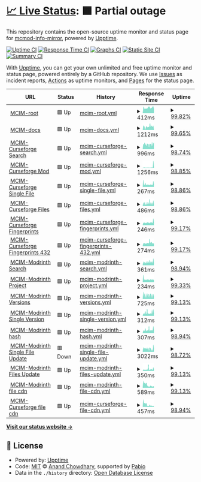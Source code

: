 # [📈 Live Status](https://mcmod-info-mirror.github.io/upptime): <!--live status--> **🟧 Partial outage**

This repository contains the open-source uptime monitor and status page for [mcmod-info-mirror](https://github.com/mcmod-info-mirror), powered by [Upptime](https://github.com/upptime/upptime).

[![Uptime CI](https://github.com/mcmod-info-mirror/upptime/workflows/Uptime%20CI/badge.svg)](https://github.com/mcmod-info-mirror/upptime/actions?query=workflow%3A%22Uptime+CI%22)
[![Response Time CI](https://github.com/mcmod-info-mirror/upptime/workflows/Response%20Time%20CI/badge.svg)](https://github.com/mcmod-info-mirror/upptime/actions?query=workflow%3A%22Response+Time+CI%22)
[![Graphs CI](https://github.com/mcmod-info-mirror/upptime/workflows/Graphs%20CI/badge.svg)](https://github.com/mcmod-info-mirror/upptime/actions?query=workflow%3A%22Graphs+CI%22)
[![Static Site CI](https://github.com/mcmod-info-mirror/upptime/workflows/Static%20Site%20CI/badge.svg)](https://github.com/mcmod-info-mirror/upptime/actions?query=workflow%3A%22Static+Site+CI%22)
[![Summary CI](https://github.com/mcmod-info-mirror/upptime/workflows/Summary%20CI/badge.svg)](https://github.com/mcmod-info-mirror/upptime/actions?query=workflow%3A%22Summary+CI%22)

With [Upptime](https://upptime.js.org), you can get your own unlimited and free uptime monitor and status page, powered entirely by a GitHub repository. We use [Issues](https://github.com/mcmod-info-mirror/upptime/issues) as incident reports, [Actions](https://github.com/mcmod-info-mirror/upptime/actions) as uptime monitors, and [Pages](https://mcmod-info-mirror.github.io/upptime) for the status page.

<!--start: status pages-->
<!-- This summary is generated by Upptime (https://github.com/upptime/upptime) -->
<!-- Do not edit this manually, your changes will be overwritten -->
<!-- prettier-ignore -->
| URL | Status | History | Response Time | Uptime |
| --- | ------ | ------- | ------------- | ------ |
| <img alt="" src="https://icons.duckduckgo.com/ip3/mod.mcimirror.top.ico" height="13"> [MCIM-root](https://mod.mcimirror.top) | 🟩 Up | [mcim-root.yml](https://github.com/mcmod-info-mirror/upptime/commits/HEAD/history/mcim-root.yml) | <details><summary><img alt="Response time graph" src="./graphs/mcim-root/response-time-week.png" height="20"> 412ms</summary><br><a href="https://mcmod-info-mirror.github.io/upptime/history/mcim-root"><img alt="Response time 374" src="https://img.shields.io/endpoint?url=https%3A%2F%2Fraw.githubusercontent.com%2Fmcmod-info-mirror%2Fupptime%2FHEAD%2Fapi%2Fmcim-root%2Fresponse-time.json"></a><br><a href="https://mcmod-info-mirror.github.io/upptime/history/mcim-root"><img alt="24-hour response time 334" src="https://img.shields.io/endpoint?url=https%3A%2F%2Fraw.githubusercontent.com%2Fmcmod-info-mirror%2Fupptime%2FHEAD%2Fapi%2Fmcim-root%2Fresponse-time-day.json"></a><br><a href="https://mcmod-info-mirror.github.io/upptime/history/mcim-root"><img alt="7-day response time 412" src="https://img.shields.io/endpoint?url=https%3A%2F%2Fraw.githubusercontent.com%2Fmcmod-info-mirror%2Fupptime%2FHEAD%2Fapi%2Fmcim-root%2Fresponse-time-week.json"></a><br><a href="https://mcmod-info-mirror.github.io/upptime/history/mcim-root"><img alt="30-day response time 369" src="https://img.shields.io/endpoint?url=https%3A%2F%2Fraw.githubusercontent.com%2Fmcmod-info-mirror%2Fupptime%2FHEAD%2Fapi%2Fmcim-root%2Fresponse-time-month.json"></a><br><a href="https://mcmod-info-mirror.github.io/upptime/history/mcim-root"><img alt="1-year response time 374" src="https://img.shields.io/endpoint?url=https%3A%2F%2Fraw.githubusercontent.com%2Fmcmod-info-mirror%2Fupptime%2FHEAD%2Fapi%2Fmcim-root%2Fresponse-time-year.json"></a></details> | <details><summary><a href="https://mcmod-info-mirror.github.io/upptime/history/mcim-root">99.82%</a></summary><a href="https://mcmod-info-mirror.github.io/upptime/history/mcim-root"><img alt="All-time uptime 99.68%" src="https://img.shields.io/endpoint?url=https%3A%2F%2Fraw.githubusercontent.com%2Fmcmod-info-mirror%2Fupptime%2FHEAD%2Fapi%2Fmcim-root%2Fuptime.json"></a><br><a href="https://mcmod-info-mirror.github.io/upptime/history/mcim-root"><img alt="24-hour uptime 100.00%" src="https://img.shields.io/endpoint?url=https%3A%2F%2Fraw.githubusercontent.com%2Fmcmod-info-mirror%2Fupptime%2FHEAD%2Fapi%2Fmcim-root%2Fuptime-day.json"></a><br><a href="https://mcmod-info-mirror.github.io/upptime/history/mcim-root"><img alt="7-day uptime 99.82%" src="https://img.shields.io/endpoint?url=https%3A%2F%2Fraw.githubusercontent.com%2Fmcmod-info-mirror%2Fupptime%2FHEAD%2Fapi%2Fmcim-root%2Fuptime-week.json"></a><br><a href="https://mcmod-info-mirror.github.io/upptime/history/mcim-root"><img alt="30-day uptime 99.63%" src="https://img.shields.io/endpoint?url=https%3A%2F%2Fraw.githubusercontent.com%2Fmcmod-info-mirror%2Fupptime%2FHEAD%2Fapi%2Fmcim-root%2Fuptime-month.json"></a><br><a href="https://mcmod-info-mirror.github.io/upptime/history/mcim-root"><img alt="1-year uptime 99.68%" src="https://img.shields.io/endpoint?url=https%3A%2F%2Fraw.githubusercontent.com%2Fmcmod-info-mirror%2Fupptime%2FHEAD%2Fapi%2Fmcim-root%2Fuptime-year.json"></a></details>
| <img alt="" src="https://icons.duckduckgo.com/ip3/mod.mcimirror.top.ico" height="13"> [MCIM-docs](https://mod.mcimirror.top/docs) | 🟩 Up | [mcim-docs.yml](https://github.com/mcmod-info-mirror/upptime/commits/HEAD/history/mcim-docs.yml) | <details><summary><img alt="Response time graph" src="./graphs/mcim-docs/response-time-week.png" height="20"> 1212ms</summary><br><a href="https://mcmod-info-mirror.github.io/upptime/history/mcim-docs"><img alt="Response time 1397" src="https://img.shields.io/endpoint?url=https%3A%2F%2Fraw.githubusercontent.com%2Fmcmod-info-mirror%2Fupptime%2FHEAD%2Fapi%2Fmcim-docs%2Fresponse-time.json"></a><br><a href="https://mcmod-info-mirror.github.io/upptime/history/mcim-docs"><img alt="24-hour response time 4" src="https://img.shields.io/endpoint?url=https%3A%2F%2Fraw.githubusercontent.com%2Fmcmod-info-mirror%2Fupptime%2FHEAD%2Fapi%2Fmcim-docs%2Fresponse-time-day.json"></a><br><a href="https://mcmod-info-mirror.github.io/upptime/history/mcim-docs"><img alt="7-day response time 1212" src="https://img.shields.io/endpoint?url=https%3A%2F%2Fraw.githubusercontent.com%2Fmcmod-info-mirror%2Fupptime%2FHEAD%2Fapi%2Fmcim-docs%2Fresponse-time-week.json"></a><br><a href="https://mcmod-info-mirror.github.io/upptime/history/mcim-docs"><img alt="30-day response time 1391" src="https://img.shields.io/endpoint?url=https%3A%2F%2Fraw.githubusercontent.com%2Fmcmod-info-mirror%2Fupptime%2FHEAD%2Fapi%2Fmcim-docs%2Fresponse-time-month.json"></a><br><a href="https://mcmod-info-mirror.github.io/upptime/history/mcim-docs"><img alt="1-year response time 1397" src="https://img.shields.io/endpoint?url=https%3A%2F%2Fraw.githubusercontent.com%2Fmcmod-info-mirror%2Fupptime%2FHEAD%2Fapi%2Fmcim-docs%2Fresponse-time-year.json"></a></details> | <details><summary><a href="https://mcmod-info-mirror.github.io/upptime/history/mcim-docs">99.65%</a></summary><a href="https://mcmod-info-mirror.github.io/upptime/history/mcim-docs"><img alt="All-time uptime 99.66%" src="https://img.shields.io/endpoint?url=https%3A%2F%2Fraw.githubusercontent.com%2Fmcmod-info-mirror%2Fupptime%2FHEAD%2Fapi%2Fmcim-docs%2Fuptime.json"></a><br><a href="https://mcmod-info-mirror.github.io/upptime/history/mcim-docs"><img alt="24-hour uptime 100.00%" src="https://img.shields.io/endpoint?url=https%3A%2F%2Fraw.githubusercontent.com%2Fmcmod-info-mirror%2Fupptime%2FHEAD%2Fapi%2Fmcim-docs%2Fuptime-day.json"></a><br><a href="https://mcmod-info-mirror.github.io/upptime/history/mcim-docs"><img alt="7-day uptime 99.65%" src="https://img.shields.io/endpoint?url=https%3A%2F%2Fraw.githubusercontent.com%2Fmcmod-info-mirror%2Fupptime%2FHEAD%2Fapi%2Fmcim-docs%2Fuptime-week.json"></a><br><a href="https://mcmod-info-mirror.github.io/upptime/history/mcim-docs"><img alt="30-day uptime 99.59%" src="https://img.shields.io/endpoint?url=https%3A%2F%2Fraw.githubusercontent.com%2Fmcmod-info-mirror%2Fupptime%2FHEAD%2Fapi%2Fmcim-docs%2Fuptime-month.json"></a><br><a href="https://mcmod-info-mirror.github.io/upptime/history/mcim-docs"><img alt="1-year uptime 99.66%" src="https://img.shields.io/endpoint?url=https%3A%2F%2Fraw.githubusercontent.com%2Fmcmod-info-mirror%2Fupptime%2FHEAD%2Fapi%2Fmcim-docs%2Fuptime-year.json"></a></details>
| <img alt="" src="https://icons.duckduckgo.com/ip3/mod.mcimirror.top.ico" height="13"> [MCIM-Curseforge Search](https://mod.mcimirror.top/curseforge/v1/mods/search?gameId=432&pageSize=50) | 🟩 Up | [mcim-curseforge-search.yml](https://github.com/mcmod-info-mirror/upptime/commits/HEAD/history/mcim-curseforge-search.yml) | <details><summary><img alt="Response time graph" src="./graphs/mcim-curseforge-search/response-time-week.png" height="20"> 996ms</summary><br><a href="https://mcmod-info-mirror.github.io/upptime/history/mcim-curseforge-search"><img alt="Response time 1277" src="https://img.shields.io/endpoint?url=https%3A%2F%2Fraw.githubusercontent.com%2Fmcmod-info-mirror%2Fupptime%2FHEAD%2Fapi%2Fmcim-curseforge-search%2Fresponse-time.json"></a><br><a href="https://mcmod-info-mirror.github.io/upptime/history/mcim-curseforge-search"><img alt="24-hour response time 1099" src="https://img.shields.io/endpoint?url=https%3A%2F%2Fraw.githubusercontent.com%2Fmcmod-info-mirror%2Fupptime%2FHEAD%2Fapi%2Fmcim-curseforge-search%2Fresponse-time-day.json"></a><br><a href="https://mcmod-info-mirror.github.io/upptime/history/mcim-curseforge-search"><img alt="7-day response time 996" src="https://img.shields.io/endpoint?url=https%3A%2F%2Fraw.githubusercontent.com%2Fmcmod-info-mirror%2Fupptime%2FHEAD%2Fapi%2Fmcim-curseforge-search%2Fresponse-time-week.json"></a><br><a href="https://mcmod-info-mirror.github.io/upptime/history/mcim-curseforge-search"><img alt="30-day response time 1271" src="https://img.shields.io/endpoint?url=https%3A%2F%2Fraw.githubusercontent.com%2Fmcmod-info-mirror%2Fupptime%2FHEAD%2Fapi%2Fmcim-curseforge-search%2Fresponse-time-month.json"></a><br><a href="https://mcmod-info-mirror.github.io/upptime/history/mcim-curseforge-search"><img alt="1-year response time 1277" src="https://img.shields.io/endpoint?url=https%3A%2F%2Fraw.githubusercontent.com%2Fmcmod-info-mirror%2Fupptime%2FHEAD%2Fapi%2Fmcim-curseforge-search%2Fresponse-time-year.json"></a></details> | <details><summary><a href="https://mcmod-info-mirror.github.io/upptime/history/mcim-curseforge-search">98.74%</a></summary><a href="https://mcmod-info-mirror.github.io/upptime/history/mcim-curseforge-search"><img alt="All-time uptime 99.43%" src="https://img.shields.io/endpoint?url=https%3A%2F%2Fraw.githubusercontent.com%2Fmcmod-info-mirror%2Fupptime%2FHEAD%2Fapi%2Fmcim-curseforge-search%2Fuptime.json"></a><br><a href="https://mcmod-info-mirror.github.io/upptime/history/mcim-curseforge-search"><img alt="24-hour uptime 97.84%" src="https://img.shields.io/endpoint?url=https%3A%2F%2Fraw.githubusercontent.com%2Fmcmod-info-mirror%2Fupptime%2FHEAD%2Fapi%2Fmcim-curseforge-search%2Fuptime-day.json"></a><br><a href="https://mcmod-info-mirror.github.io/upptime/history/mcim-curseforge-search"><img alt="7-day uptime 98.74%" src="https://img.shields.io/endpoint?url=https%3A%2F%2Fraw.githubusercontent.com%2Fmcmod-info-mirror%2Fupptime%2FHEAD%2Fapi%2Fmcim-curseforge-search%2Fuptime-week.json"></a><br><a href="https://mcmod-info-mirror.github.io/upptime/history/mcim-curseforge-search"><img alt="30-day uptime 99.35%" src="https://img.shields.io/endpoint?url=https%3A%2F%2Fraw.githubusercontent.com%2Fmcmod-info-mirror%2Fupptime%2FHEAD%2Fapi%2Fmcim-curseforge-search%2Fuptime-month.json"></a><br><a href="https://mcmod-info-mirror.github.io/upptime/history/mcim-curseforge-search"><img alt="1-year uptime 99.43%" src="https://img.shields.io/endpoint?url=https%3A%2F%2Fraw.githubusercontent.com%2Fmcmod-info-mirror%2Fupptime%2FHEAD%2Fapi%2Fmcim-curseforge-search%2Fuptime-year.json"></a></details>
| <img alt="" src="https://icons.duckduckgo.com/ip3/mod.mcimirror.top.ico" height="13"> [MCIM-Curseforge Mod](https://mod.mcimirror.top/curseforge/v1/mods/238222) | 🟩 Up | [mcim-curseforge-mod.yml](https://github.com/mcmod-info-mirror/upptime/commits/HEAD/history/mcim-curseforge-mod.yml) | <details><summary><img alt="Response time graph" src="./graphs/mcim-curseforge-mod/response-time-week.png" height="20"> 1256ms</summary><br><a href="https://mcmod-info-mirror.github.io/upptime/history/mcim-curseforge-mod"><img alt="Response time 578" src="https://img.shields.io/endpoint?url=https%3A%2F%2Fraw.githubusercontent.com%2Fmcmod-info-mirror%2Fupptime%2FHEAD%2Fapi%2Fmcim-curseforge-mod%2Fresponse-time.json"></a><br><a href="https://mcmod-info-mirror.github.io/upptime/history/mcim-curseforge-mod"><img alt="24-hour response time 429" src="https://img.shields.io/endpoint?url=https%3A%2F%2Fraw.githubusercontent.com%2Fmcmod-info-mirror%2Fupptime%2FHEAD%2Fapi%2Fmcim-curseforge-mod%2Fresponse-time-day.json"></a><br><a href="https://mcmod-info-mirror.github.io/upptime/history/mcim-curseforge-mod"><img alt="7-day response time 1256" src="https://img.shields.io/endpoint?url=https%3A%2F%2Fraw.githubusercontent.com%2Fmcmod-info-mirror%2Fupptime%2FHEAD%2Fapi%2Fmcim-curseforge-mod%2Fresponse-time-week.json"></a><br><a href="https://mcmod-info-mirror.github.io/upptime/history/mcim-curseforge-mod"><img alt="30-day response time 675" src="https://img.shields.io/endpoint?url=https%3A%2F%2Fraw.githubusercontent.com%2Fmcmod-info-mirror%2Fupptime%2FHEAD%2Fapi%2Fmcim-curseforge-mod%2Fresponse-time-month.json"></a><br><a href="https://mcmod-info-mirror.github.io/upptime/history/mcim-curseforge-mod"><img alt="1-year response time 578" src="https://img.shields.io/endpoint?url=https%3A%2F%2Fraw.githubusercontent.com%2Fmcmod-info-mirror%2Fupptime%2FHEAD%2Fapi%2Fmcim-curseforge-mod%2Fresponse-time-year.json"></a></details> | <details><summary><a href="https://mcmod-info-mirror.github.io/upptime/history/mcim-curseforge-mod">98.85%</a></summary><a href="https://mcmod-info-mirror.github.io/upptime/history/mcim-curseforge-mod"><img alt="All-time uptime 99.50%" src="https://img.shields.io/endpoint?url=https%3A%2F%2Fraw.githubusercontent.com%2Fmcmod-info-mirror%2Fupptime%2FHEAD%2Fapi%2Fmcim-curseforge-mod%2Fuptime.json"></a><br><a href="https://mcmod-info-mirror.github.io/upptime/history/mcim-curseforge-mod"><img alt="24-hour uptime 97.84%" src="https://img.shields.io/endpoint?url=https%3A%2F%2Fraw.githubusercontent.com%2Fmcmod-info-mirror%2Fupptime%2FHEAD%2Fapi%2Fmcim-curseforge-mod%2Fuptime-day.json"></a><br><a href="https://mcmod-info-mirror.github.io/upptime/history/mcim-curseforge-mod"><img alt="7-day uptime 98.85%" src="https://img.shields.io/endpoint?url=https%3A%2F%2Fraw.githubusercontent.com%2Fmcmod-info-mirror%2Fupptime%2FHEAD%2Fapi%2Fmcim-curseforge-mod%2Fuptime-week.json"></a><br><a href="https://mcmod-info-mirror.github.io/upptime/history/mcim-curseforge-mod"><img alt="30-day uptime 99.42%" src="https://img.shields.io/endpoint?url=https%3A%2F%2Fraw.githubusercontent.com%2Fmcmod-info-mirror%2Fupptime%2FHEAD%2Fapi%2Fmcim-curseforge-mod%2Fuptime-month.json"></a><br><a href="https://mcmod-info-mirror.github.io/upptime/history/mcim-curseforge-mod"><img alt="1-year uptime 99.50%" src="https://img.shields.io/endpoint?url=https%3A%2F%2Fraw.githubusercontent.com%2Fmcmod-info-mirror%2Fupptime%2FHEAD%2Fapi%2Fmcim-curseforge-mod%2Fuptime-year.json"></a></details>
| <img alt="" src="https://icons.duckduckgo.com/ip3/mod.mcimirror.top.ico" height="13"> [MCIM-Curseforge Single File](https://mod.mcimirror.top/curseforge/v1/mods/256717/files/2666198) | 🟩 Up | [mcim-curseforge-single-file.yml](https://github.com/mcmod-info-mirror/upptime/commits/HEAD/history/mcim-curseforge-single-file.yml) | <details><summary><img alt="Response time graph" src="./graphs/mcim-curseforge-single-file/response-time-week.png" height="20"> 267ms</summary><br><a href="https://mcmod-info-mirror.github.io/upptime/history/mcim-curseforge-single-file"><img alt="Response time 266" src="https://img.shields.io/endpoint?url=https%3A%2F%2Fraw.githubusercontent.com%2Fmcmod-info-mirror%2Fupptime%2FHEAD%2Fapi%2Fmcim-curseforge-single-file%2Fresponse-time.json"></a><br><a href="https://mcmod-info-mirror.github.io/upptime/history/mcim-curseforge-single-file"><img alt="24-hour response time 297" src="https://img.shields.io/endpoint?url=https%3A%2F%2Fraw.githubusercontent.com%2Fmcmod-info-mirror%2Fupptime%2FHEAD%2Fapi%2Fmcim-curseforge-single-file%2Fresponse-time-day.json"></a><br><a href="https://mcmod-info-mirror.github.io/upptime/history/mcim-curseforge-single-file"><img alt="7-day response time 267" src="https://img.shields.io/endpoint?url=https%3A%2F%2Fraw.githubusercontent.com%2Fmcmod-info-mirror%2Fupptime%2FHEAD%2Fapi%2Fmcim-curseforge-single-file%2Fresponse-time-week.json"></a><br><a href="https://mcmod-info-mirror.github.io/upptime/history/mcim-curseforge-single-file"><img alt="30-day response time 258" src="https://img.shields.io/endpoint?url=https%3A%2F%2Fraw.githubusercontent.com%2Fmcmod-info-mirror%2Fupptime%2FHEAD%2Fapi%2Fmcim-curseforge-single-file%2Fresponse-time-month.json"></a><br><a href="https://mcmod-info-mirror.github.io/upptime/history/mcim-curseforge-single-file"><img alt="1-year response time 266" src="https://img.shields.io/endpoint?url=https%3A%2F%2Fraw.githubusercontent.com%2Fmcmod-info-mirror%2Fupptime%2FHEAD%2Fapi%2Fmcim-curseforge-single-file%2Fresponse-time-year.json"></a></details> | <details><summary><a href="https://mcmod-info-mirror.github.io/upptime/history/mcim-curseforge-single-file">98.86%</a></summary><a href="https://mcmod-info-mirror.github.io/upptime/history/mcim-curseforge-single-file"><img alt="All-time uptime 99.51%" src="https://img.shields.io/endpoint?url=https%3A%2F%2Fraw.githubusercontent.com%2Fmcmod-info-mirror%2Fupptime%2FHEAD%2Fapi%2Fmcim-curseforge-single-file%2Fuptime.json"></a><br><a href="https://mcmod-info-mirror.github.io/upptime/history/mcim-curseforge-single-file"><img alt="24-hour uptime 97.84%" src="https://img.shields.io/endpoint?url=https%3A%2F%2Fraw.githubusercontent.com%2Fmcmod-info-mirror%2Fupptime%2FHEAD%2Fapi%2Fmcim-curseforge-single-file%2Fuptime-day.json"></a><br><a href="https://mcmod-info-mirror.github.io/upptime/history/mcim-curseforge-single-file"><img alt="7-day uptime 98.86%" src="https://img.shields.io/endpoint?url=https%3A%2F%2Fraw.githubusercontent.com%2Fmcmod-info-mirror%2Fupptime%2FHEAD%2Fapi%2Fmcim-curseforge-single-file%2Fuptime-week.json"></a><br><a href="https://mcmod-info-mirror.github.io/upptime/history/mcim-curseforge-single-file"><img alt="30-day uptime 99.42%" src="https://img.shields.io/endpoint?url=https%3A%2F%2Fraw.githubusercontent.com%2Fmcmod-info-mirror%2Fupptime%2FHEAD%2Fapi%2Fmcim-curseforge-single-file%2Fuptime-month.json"></a><br><a href="https://mcmod-info-mirror.github.io/upptime/history/mcim-curseforge-single-file"><img alt="1-year uptime 99.51%" src="https://img.shields.io/endpoint?url=https%3A%2F%2Fraw.githubusercontent.com%2Fmcmod-info-mirror%2Fupptime%2FHEAD%2Fapi%2Fmcim-curseforge-single-file%2Fuptime-year.json"></a></details>
| <img alt="" src="https://icons.duckduckgo.com/ip3/mod.mcimirror.top.ico" height="13"> [MCIM-Curseforge Files](https://mod.mcimirror.top/curseforge/v1/mods/238222/files) | 🟩 Up | [mcim-curseforge-files.yml](https://github.com/mcmod-info-mirror/upptime/commits/HEAD/history/mcim-curseforge-files.yml) | <details><summary><img alt="Response time graph" src="./graphs/mcim-curseforge-files/response-time-week.png" height="20"> 486ms</summary><br><a href="https://mcmod-info-mirror.github.io/upptime/history/mcim-curseforge-files"><img alt="Response time 460" src="https://img.shields.io/endpoint?url=https%3A%2F%2Fraw.githubusercontent.com%2Fmcmod-info-mirror%2Fupptime%2FHEAD%2Fapi%2Fmcim-curseforge-files%2Fresponse-time.json"></a><br><a href="https://mcmod-info-mirror.github.io/upptime/history/mcim-curseforge-files"><img alt="24-hour response time 338" src="https://img.shields.io/endpoint?url=https%3A%2F%2Fraw.githubusercontent.com%2Fmcmod-info-mirror%2Fupptime%2FHEAD%2Fapi%2Fmcim-curseforge-files%2Fresponse-time-day.json"></a><br><a href="https://mcmod-info-mirror.github.io/upptime/history/mcim-curseforge-files"><img alt="7-day response time 486" src="https://img.shields.io/endpoint?url=https%3A%2F%2Fraw.githubusercontent.com%2Fmcmod-info-mirror%2Fupptime%2FHEAD%2Fapi%2Fmcim-curseforge-files%2Fresponse-time-week.json"></a><br><a href="https://mcmod-info-mirror.github.io/upptime/history/mcim-curseforge-files"><img alt="30-day response time 468" src="https://img.shields.io/endpoint?url=https%3A%2F%2Fraw.githubusercontent.com%2Fmcmod-info-mirror%2Fupptime%2FHEAD%2Fapi%2Fmcim-curseforge-files%2Fresponse-time-month.json"></a><br><a href="https://mcmod-info-mirror.github.io/upptime/history/mcim-curseforge-files"><img alt="1-year response time 460" src="https://img.shields.io/endpoint?url=https%3A%2F%2Fraw.githubusercontent.com%2Fmcmod-info-mirror%2Fupptime%2FHEAD%2Fapi%2Fmcim-curseforge-files%2Fresponse-time-year.json"></a></details> | <details><summary><a href="https://mcmod-info-mirror.github.io/upptime/history/mcim-curseforge-files">98.86%</a></summary><a href="https://mcmod-info-mirror.github.io/upptime/history/mcim-curseforge-files"><img alt="All-time uptime 99.51%" src="https://img.shields.io/endpoint?url=https%3A%2F%2Fraw.githubusercontent.com%2Fmcmod-info-mirror%2Fupptime%2FHEAD%2Fapi%2Fmcim-curseforge-files%2Fuptime.json"></a><br><a href="https://mcmod-info-mirror.github.io/upptime/history/mcim-curseforge-files"><img alt="24-hour uptime 97.84%" src="https://img.shields.io/endpoint?url=https%3A%2F%2Fraw.githubusercontent.com%2Fmcmod-info-mirror%2Fupptime%2FHEAD%2Fapi%2Fmcim-curseforge-files%2Fuptime-day.json"></a><br><a href="https://mcmod-info-mirror.github.io/upptime/history/mcim-curseforge-files"><img alt="7-day uptime 98.86%" src="https://img.shields.io/endpoint?url=https%3A%2F%2Fraw.githubusercontent.com%2Fmcmod-info-mirror%2Fupptime%2FHEAD%2Fapi%2Fmcim-curseforge-files%2Fuptime-week.json"></a><br><a href="https://mcmod-info-mirror.github.io/upptime/history/mcim-curseforge-files"><img alt="30-day uptime 99.42%" src="https://img.shields.io/endpoint?url=https%3A%2F%2Fraw.githubusercontent.com%2Fmcmod-info-mirror%2Fupptime%2FHEAD%2Fapi%2Fmcim-curseforge-files%2Fuptime-month.json"></a><br><a href="https://mcmod-info-mirror.github.io/upptime/history/mcim-curseforge-files"><img alt="1-year uptime 99.51%" src="https://img.shields.io/endpoint?url=https%3A%2F%2Fraw.githubusercontent.com%2Fmcmod-info-mirror%2Fupptime%2FHEAD%2Fapi%2Fmcim-curseforge-files%2Fuptime-year.json"></a></details>
| <img alt="" src="https://icons.duckduckgo.com/ip3/mod.mcimirror.top.ico" height="13"> [MCIM-Curseforge Fingerprints](https://mod.mcimirror.top/curseforge/v1/fingerprints) | 🟩 Up | [mcim-curseforge-fingerprints.yml](https://github.com/mcmod-info-mirror/upptime/commits/HEAD/history/mcim-curseforge-fingerprints.yml) | <details><summary><img alt="Response time graph" src="./graphs/mcim-curseforge-fingerprints/response-time-week.png" height="20"> 246ms</summary><br><a href="https://mcmod-info-mirror.github.io/upptime/history/mcim-curseforge-fingerprints"><img alt="Response time 265" src="https://img.shields.io/endpoint?url=https%3A%2F%2Fraw.githubusercontent.com%2Fmcmod-info-mirror%2Fupptime%2FHEAD%2Fapi%2Fmcim-curseforge-fingerprints%2Fresponse-time.json"></a><br><a href="https://mcmod-info-mirror.github.io/upptime/history/mcim-curseforge-fingerprints"><img alt="24-hour response time 238" src="https://img.shields.io/endpoint?url=https%3A%2F%2Fraw.githubusercontent.com%2Fmcmod-info-mirror%2Fupptime%2FHEAD%2Fapi%2Fmcim-curseforge-fingerprints%2Fresponse-time-day.json"></a><br><a href="https://mcmod-info-mirror.github.io/upptime/history/mcim-curseforge-fingerprints"><img alt="7-day response time 246" src="https://img.shields.io/endpoint?url=https%3A%2F%2Fraw.githubusercontent.com%2Fmcmod-info-mirror%2Fupptime%2FHEAD%2Fapi%2Fmcim-curseforge-fingerprints%2Fresponse-time-week.json"></a><br><a href="https://mcmod-info-mirror.github.io/upptime/history/mcim-curseforge-fingerprints"><img alt="30-day response time 234" src="https://img.shields.io/endpoint?url=https%3A%2F%2Fraw.githubusercontent.com%2Fmcmod-info-mirror%2Fupptime%2FHEAD%2Fapi%2Fmcim-curseforge-fingerprints%2Fresponse-time-month.json"></a><br><a href="https://mcmod-info-mirror.github.io/upptime/history/mcim-curseforge-fingerprints"><img alt="1-year response time 265" src="https://img.shields.io/endpoint?url=https%3A%2F%2Fraw.githubusercontent.com%2Fmcmod-info-mirror%2Fupptime%2FHEAD%2Fapi%2Fmcim-curseforge-fingerprints%2Fresponse-time-year.json"></a></details> | <details><summary><a href="https://mcmod-info-mirror.github.io/upptime/history/mcim-curseforge-fingerprints">99.17%</a></summary><a href="https://mcmod-info-mirror.github.io/upptime/history/mcim-curseforge-fingerprints"><img alt="All-time uptime 99.57%" src="https://img.shields.io/endpoint?url=https%3A%2F%2Fraw.githubusercontent.com%2Fmcmod-info-mirror%2Fupptime%2FHEAD%2Fapi%2Fmcim-curseforge-fingerprints%2Fuptime.json"></a><br><a href="https://mcmod-info-mirror.github.io/upptime/history/mcim-curseforge-fingerprints"><img alt="24-hour uptime 100.00%" src="https://img.shields.io/endpoint?url=https%3A%2F%2Fraw.githubusercontent.com%2Fmcmod-info-mirror%2Fupptime%2FHEAD%2Fapi%2Fmcim-curseforge-fingerprints%2Fuptime-day.json"></a><br><a href="https://mcmod-info-mirror.github.io/upptime/history/mcim-curseforge-fingerprints"><img alt="7-day uptime 99.17%" src="https://img.shields.io/endpoint?url=https%3A%2F%2Fraw.githubusercontent.com%2Fmcmod-info-mirror%2Fupptime%2FHEAD%2Fapi%2Fmcim-curseforge-fingerprints%2Fuptime-week.json"></a><br><a href="https://mcmod-info-mirror.github.io/upptime/history/mcim-curseforge-fingerprints"><img alt="30-day uptime 99.50%" src="https://img.shields.io/endpoint?url=https%3A%2F%2Fraw.githubusercontent.com%2Fmcmod-info-mirror%2Fupptime%2FHEAD%2Fapi%2Fmcim-curseforge-fingerprints%2Fuptime-month.json"></a><br><a href="https://mcmod-info-mirror.github.io/upptime/history/mcim-curseforge-fingerprints"><img alt="1-year uptime 99.57%" src="https://img.shields.io/endpoint?url=https%3A%2F%2Fraw.githubusercontent.com%2Fmcmod-info-mirror%2Fupptime%2FHEAD%2Fapi%2Fmcim-curseforge-fingerprints%2Fuptime-year.json"></a></details>
| <img alt="" src="https://icons.duckduckgo.com/ip3/mod.mcimirror.top.ico" height="13"> [MCIM-Curseforge Fingerprints 432](https://mod.mcimirror.top/curseforge/v1/fingerprints/432) | 🟩 Up | [mcim-curseforge-fingerprints-432.yml](https://github.com/mcmod-info-mirror/upptime/commits/HEAD/history/mcim-curseforge-fingerprints-432.yml) | <details><summary><img alt="Response time graph" src="./graphs/mcim-curseforge-fingerprints-432/response-time-week.png" height="20"> 274ms</summary><br><a href="https://mcmod-info-mirror.github.io/upptime/history/mcim-curseforge-fingerprints-432"><img alt="Response time 264" src="https://img.shields.io/endpoint?url=https%3A%2F%2Fraw.githubusercontent.com%2Fmcmod-info-mirror%2Fupptime%2FHEAD%2Fapi%2Fmcim-curseforge-fingerprints-432%2Fresponse-time.json"></a><br><a href="https://mcmod-info-mirror.github.io/upptime/history/mcim-curseforge-fingerprints-432"><img alt="24-hour response time 380" src="https://img.shields.io/endpoint?url=https%3A%2F%2Fraw.githubusercontent.com%2Fmcmod-info-mirror%2Fupptime%2FHEAD%2Fapi%2Fmcim-curseforge-fingerprints-432%2Fresponse-time-day.json"></a><br><a href="https://mcmod-info-mirror.github.io/upptime/history/mcim-curseforge-fingerprints-432"><img alt="7-day response time 274" src="https://img.shields.io/endpoint?url=https%3A%2F%2Fraw.githubusercontent.com%2Fmcmod-info-mirror%2Fupptime%2FHEAD%2Fapi%2Fmcim-curseforge-fingerprints-432%2Fresponse-time-week.json"></a><br><a href="https://mcmod-info-mirror.github.io/upptime/history/mcim-curseforge-fingerprints-432"><img alt="30-day response time 244" src="https://img.shields.io/endpoint?url=https%3A%2F%2Fraw.githubusercontent.com%2Fmcmod-info-mirror%2Fupptime%2FHEAD%2Fapi%2Fmcim-curseforge-fingerprints-432%2Fresponse-time-month.json"></a><br><a href="https://mcmod-info-mirror.github.io/upptime/history/mcim-curseforge-fingerprints-432"><img alt="1-year response time 264" src="https://img.shields.io/endpoint?url=https%3A%2F%2Fraw.githubusercontent.com%2Fmcmod-info-mirror%2Fupptime%2FHEAD%2Fapi%2Fmcim-curseforge-fingerprints-432%2Fresponse-time-year.json"></a></details> | <details><summary><a href="https://mcmod-info-mirror.github.io/upptime/history/mcim-curseforge-fingerprints-432">99.17%</a></summary><a href="https://mcmod-info-mirror.github.io/upptime/history/mcim-curseforge-fingerprints-432"><img alt="All-time uptime 99.57%" src="https://img.shields.io/endpoint?url=https%3A%2F%2Fraw.githubusercontent.com%2Fmcmod-info-mirror%2Fupptime%2FHEAD%2Fapi%2Fmcim-curseforge-fingerprints-432%2Fuptime.json"></a><br><a href="https://mcmod-info-mirror.github.io/upptime/history/mcim-curseforge-fingerprints-432"><img alt="24-hour uptime 100.00%" src="https://img.shields.io/endpoint?url=https%3A%2F%2Fraw.githubusercontent.com%2Fmcmod-info-mirror%2Fupptime%2FHEAD%2Fapi%2Fmcim-curseforge-fingerprints-432%2Fuptime-day.json"></a><br><a href="https://mcmod-info-mirror.github.io/upptime/history/mcim-curseforge-fingerprints-432"><img alt="7-day uptime 99.17%" src="https://img.shields.io/endpoint?url=https%3A%2F%2Fraw.githubusercontent.com%2Fmcmod-info-mirror%2Fupptime%2FHEAD%2Fapi%2Fmcim-curseforge-fingerprints-432%2Fuptime-week.json"></a><br><a href="https://mcmod-info-mirror.github.io/upptime/history/mcim-curseforge-fingerprints-432"><img alt="30-day uptime 99.51%" src="https://img.shields.io/endpoint?url=https%3A%2F%2Fraw.githubusercontent.com%2Fmcmod-info-mirror%2Fupptime%2FHEAD%2Fapi%2Fmcim-curseforge-fingerprints-432%2Fuptime-month.json"></a><br><a href="https://mcmod-info-mirror.github.io/upptime/history/mcim-curseforge-fingerprints-432"><img alt="1-year uptime 99.57%" src="https://img.shields.io/endpoint?url=https%3A%2F%2Fraw.githubusercontent.com%2Fmcmod-info-mirror%2Fupptime%2FHEAD%2Fapi%2Fmcim-curseforge-fingerprints-432%2Fuptime-year.json"></a></details>
| <img alt="" src="https://icons.duckduckgo.com/ip3/mod.mcimirror.top.ico" height="13"> [MCIM-Modrinth Search](https://mod.mcimirror.top/modrinth/v2/search?offset=0&limit=10&index=relevance) | 🟩 Up | [mcim-modrinth-search.yml](https://github.com/mcmod-info-mirror/upptime/commits/HEAD/history/mcim-modrinth-search.yml) | <details><summary><img alt="Response time graph" src="./graphs/mcim-modrinth-search/response-time-week.png" height="20"> 361ms</summary><br><a href="https://mcmod-info-mirror.github.io/upptime/history/mcim-modrinth-search"><img alt="Response time 481" src="https://img.shields.io/endpoint?url=https%3A%2F%2Fraw.githubusercontent.com%2Fmcmod-info-mirror%2Fupptime%2FHEAD%2Fapi%2Fmcim-modrinth-search%2Fresponse-time.json"></a><br><a href="https://mcmod-info-mirror.github.io/upptime/history/mcim-modrinth-search"><img alt="24-hour response time 300" src="https://img.shields.io/endpoint?url=https%3A%2F%2Fraw.githubusercontent.com%2Fmcmod-info-mirror%2Fupptime%2FHEAD%2Fapi%2Fmcim-modrinth-search%2Fresponse-time-day.json"></a><br><a href="https://mcmod-info-mirror.github.io/upptime/history/mcim-modrinth-search"><img alt="7-day response time 361" src="https://img.shields.io/endpoint?url=https%3A%2F%2Fraw.githubusercontent.com%2Fmcmod-info-mirror%2Fupptime%2FHEAD%2Fapi%2Fmcim-modrinth-search%2Fresponse-time-week.json"></a><br><a href="https://mcmod-info-mirror.github.io/upptime/history/mcim-modrinth-search"><img alt="30-day response time 390" src="https://img.shields.io/endpoint?url=https%3A%2F%2Fraw.githubusercontent.com%2Fmcmod-info-mirror%2Fupptime%2FHEAD%2Fapi%2Fmcim-modrinth-search%2Fresponse-time-month.json"></a><br><a href="https://mcmod-info-mirror.github.io/upptime/history/mcim-modrinth-search"><img alt="1-year response time 481" src="https://img.shields.io/endpoint?url=https%3A%2F%2Fraw.githubusercontent.com%2Fmcmod-info-mirror%2Fupptime%2FHEAD%2Fapi%2Fmcim-modrinth-search%2Fresponse-time-year.json"></a></details> | <details><summary><a href="https://mcmod-info-mirror.github.io/upptime/history/mcim-modrinth-search">98.94%</a></summary><a href="https://mcmod-info-mirror.github.io/upptime/history/mcim-modrinth-search"><img alt="All-time uptime 99.53%" src="https://img.shields.io/endpoint?url=https%3A%2F%2Fraw.githubusercontent.com%2Fmcmod-info-mirror%2Fupptime%2FHEAD%2Fapi%2Fmcim-modrinth-search%2Fuptime.json"></a><br><a href="https://mcmod-info-mirror.github.io/upptime/history/mcim-modrinth-search"><img alt="24-hour uptime 97.29%" src="https://img.shields.io/endpoint?url=https%3A%2F%2Fraw.githubusercontent.com%2Fmcmod-info-mirror%2Fupptime%2FHEAD%2Fapi%2Fmcim-modrinth-search%2Fuptime-day.json"></a><br><a href="https://mcmod-info-mirror.github.io/upptime/history/mcim-modrinth-search"><img alt="7-day uptime 98.94%" src="https://img.shields.io/endpoint?url=https%3A%2F%2Fraw.githubusercontent.com%2Fmcmod-info-mirror%2Fupptime%2FHEAD%2Fapi%2Fmcim-modrinth-search%2Fuptime-week.json"></a><br><a href="https://mcmod-info-mirror.github.io/upptime/history/mcim-modrinth-search"><img alt="30-day uptime 99.46%" src="https://img.shields.io/endpoint?url=https%3A%2F%2Fraw.githubusercontent.com%2Fmcmod-info-mirror%2Fupptime%2FHEAD%2Fapi%2Fmcim-modrinth-search%2Fuptime-month.json"></a><br><a href="https://mcmod-info-mirror.github.io/upptime/history/mcim-modrinth-search"><img alt="1-year uptime 99.53%" src="https://img.shields.io/endpoint?url=https%3A%2F%2Fraw.githubusercontent.com%2Fmcmod-info-mirror%2Fupptime%2FHEAD%2Fapi%2Fmcim-modrinth-search%2Fuptime-year.json"></a></details>
| <img alt="" src="https://icons.duckduckgo.com/ip3/mod.mcimirror.top.ico" height="13"> [MCIM-Modrinth Project](https://mod.mcimirror.top/modrinth/v2/project/sodium-extra) | 🟩 Up | [mcim-modrinth-project.yml](https://github.com/mcmod-info-mirror/upptime/commits/HEAD/history/mcim-modrinth-project.yml) | <details><summary><img alt="Response time graph" src="./graphs/mcim-modrinth-project/response-time-week.png" height="20"> 234ms</summary><br><a href="https://mcmod-info-mirror.github.io/upptime/history/mcim-modrinth-project"><img alt="Response time 241" src="https://img.shields.io/endpoint?url=https%3A%2F%2Fraw.githubusercontent.com%2Fmcmod-info-mirror%2Fupptime%2FHEAD%2Fapi%2Fmcim-modrinth-project%2Fresponse-time.json"></a><br><a href="https://mcmod-info-mirror.github.io/upptime/history/mcim-modrinth-project"><img alt="24-hour response time 300" src="https://img.shields.io/endpoint?url=https%3A%2F%2Fraw.githubusercontent.com%2Fmcmod-info-mirror%2Fupptime%2FHEAD%2Fapi%2Fmcim-modrinth-project%2Fresponse-time-day.json"></a><br><a href="https://mcmod-info-mirror.github.io/upptime/history/mcim-modrinth-project"><img alt="7-day response time 234" src="https://img.shields.io/endpoint?url=https%3A%2F%2Fraw.githubusercontent.com%2Fmcmod-info-mirror%2Fupptime%2FHEAD%2Fapi%2Fmcim-modrinth-project%2Fresponse-time-week.json"></a><br><a href="https://mcmod-info-mirror.github.io/upptime/history/mcim-modrinth-project"><img alt="30-day response time 238" src="https://img.shields.io/endpoint?url=https%3A%2F%2Fraw.githubusercontent.com%2Fmcmod-info-mirror%2Fupptime%2FHEAD%2Fapi%2Fmcim-modrinth-project%2Fresponse-time-month.json"></a><br><a href="https://mcmod-info-mirror.github.io/upptime/history/mcim-modrinth-project"><img alt="1-year response time 241" src="https://img.shields.io/endpoint?url=https%3A%2F%2Fraw.githubusercontent.com%2Fmcmod-info-mirror%2Fupptime%2FHEAD%2Fapi%2Fmcim-modrinth-project%2Fresponse-time-year.json"></a></details> | <details><summary><a href="https://mcmod-info-mirror.github.io/upptime/history/mcim-modrinth-project">99.33%</a></summary><a href="https://mcmod-info-mirror.github.io/upptime/history/mcim-modrinth-project"><img alt="All-time uptime 99.60%" src="https://img.shields.io/endpoint?url=https%3A%2F%2Fraw.githubusercontent.com%2Fmcmod-info-mirror%2Fupptime%2FHEAD%2Fapi%2Fmcim-modrinth-project%2Fuptime.json"></a><br><a href="https://mcmod-info-mirror.github.io/upptime/history/mcim-modrinth-project"><img alt="24-hour uptime 100.00%" src="https://img.shields.io/endpoint?url=https%3A%2F%2Fraw.githubusercontent.com%2Fmcmod-info-mirror%2Fupptime%2FHEAD%2Fapi%2Fmcim-modrinth-project%2Fuptime-day.json"></a><br><a href="https://mcmod-info-mirror.github.io/upptime/history/mcim-modrinth-project"><img alt="7-day uptime 99.33%" src="https://img.shields.io/endpoint?url=https%3A%2F%2Fraw.githubusercontent.com%2Fmcmod-info-mirror%2Fupptime%2FHEAD%2Fapi%2Fmcim-modrinth-project%2Fuptime-week.json"></a><br><a href="https://mcmod-info-mirror.github.io/upptime/history/mcim-modrinth-project"><img alt="30-day uptime 99.55%" src="https://img.shields.io/endpoint?url=https%3A%2F%2Fraw.githubusercontent.com%2Fmcmod-info-mirror%2Fupptime%2FHEAD%2Fapi%2Fmcim-modrinth-project%2Fuptime-month.json"></a><br><a href="https://mcmod-info-mirror.github.io/upptime/history/mcim-modrinth-project"><img alt="1-year uptime 99.60%" src="https://img.shields.io/endpoint?url=https%3A%2F%2Fraw.githubusercontent.com%2Fmcmod-info-mirror%2Fupptime%2FHEAD%2Fapi%2Fmcim-modrinth-project%2Fuptime-year.json"></a></details>
| <img alt="" src="https://icons.duckduckgo.com/ip3/mod.mcimirror.top.ico" height="13"> [MCIM-Modrinth Versions](https://mod.mcimirror.top/modrinth/v2/project/sodium-extra/version) | 🟩 Up | [mcim-modrinth-versions.yml](https://github.com/mcmod-info-mirror/upptime/commits/HEAD/history/mcim-modrinth-versions.yml) | <details><summary><img alt="Response time graph" src="./graphs/mcim-modrinth-versions/response-time-week.png" height="20"> 725ms</summary><br><a href="https://mcmod-info-mirror.github.io/upptime/history/mcim-modrinth-versions"><img alt="Response time 787" src="https://img.shields.io/endpoint?url=https%3A%2F%2Fraw.githubusercontent.com%2Fmcmod-info-mirror%2Fupptime%2FHEAD%2Fapi%2Fmcim-modrinth-versions%2Fresponse-time.json"></a><br><a href="https://mcmod-info-mirror.github.io/upptime/history/mcim-modrinth-versions"><img alt="24-hour response time 578" src="https://img.shields.io/endpoint?url=https%3A%2F%2Fraw.githubusercontent.com%2Fmcmod-info-mirror%2Fupptime%2FHEAD%2Fapi%2Fmcim-modrinth-versions%2Fresponse-time-day.json"></a><br><a href="https://mcmod-info-mirror.github.io/upptime/history/mcim-modrinth-versions"><img alt="7-day response time 725" src="https://img.shields.io/endpoint?url=https%3A%2F%2Fraw.githubusercontent.com%2Fmcmod-info-mirror%2Fupptime%2FHEAD%2Fapi%2Fmcim-modrinth-versions%2Fresponse-time-week.json"></a><br><a href="https://mcmod-info-mirror.github.io/upptime/history/mcim-modrinth-versions"><img alt="30-day response time 785" src="https://img.shields.io/endpoint?url=https%3A%2F%2Fraw.githubusercontent.com%2Fmcmod-info-mirror%2Fupptime%2FHEAD%2Fapi%2Fmcim-modrinth-versions%2Fresponse-time-month.json"></a><br><a href="https://mcmod-info-mirror.github.io/upptime/history/mcim-modrinth-versions"><img alt="1-year response time 787" src="https://img.shields.io/endpoint?url=https%3A%2F%2Fraw.githubusercontent.com%2Fmcmod-info-mirror%2Fupptime%2FHEAD%2Fapi%2Fmcim-modrinth-versions%2Fresponse-time-year.json"></a></details> | <details><summary><a href="https://mcmod-info-mirror.github.io/upptime/history/mcim-modrinth-versions">99.13%</a></summary><a href="https://mcmod-info-mirror.github.io/upptime/history/mcim-modrinth-versions"><img alt="All-time uptime 99.55%" src="https://img.shields.io/endpoint?url=https%3A%2F%2Fraw.githubusercontent.com%2Fmcmod-info-mirror%2Fupptime%2FHEAD%2Fapi%2Fmcim-modrinth-versions%2Fuptime.json"></a><br><a href="https://mcmod-info-mirror.github.io/upptime/history/mcim-modrinth-versions"><img alt="24-hour uptime 98.61%" src="https://img.shields.io/endpoint?url=https%3A%2F%2Fraw.githubusercontent.com%2Fmcmod-info-mirror%2Fupptime%2FHEAD%2Fapi%2Fmcim-modrinth-versions%2Fuptime-day.json"></a><br><a href="https://mcmod-info-mirror.github.io/upptime/history/mcim-modrinth-versions"><img alt="7-day uptime 99.13%" src="https://img.shields.io/endpoint?url=https%3A%2F%2Fraw.githubusercontent.com%2Fmcmod-info-mirror%2Fupptime%2FHEAD%2Fapi%2Fmcim-modrinth-versions%2Fuptime-week.json"></a><br><a href="https://mcmod-info-mirror.github.io/upptime/history/mcim-modrinth-versions"><img alt="30-day uptime 99.51%" src="https://img.shields.io/endpoint?url=https%3A%2F%2Fraw.githubusercontent.com%2Fmcmod-info-mirror%2Fupptime%2FHEAD%2Fapi%2Fmcim-modrinth-versions%2Fuptime-month.json"></a><br><a href="https://mcmod-info-mirror.github.io/upptime/history/mcim-modrinth-versions"><img alt="1-year uptime 99.55%" src="https://img.shields.io/endpoint?url=https%3A%2F%2Fraw.githubusercontent.com%2Fmcmod-info-mirror%2Fupptime%2FHEAD%2Fapi%2Fmcim-modrinth-versions%2Fuptime-year.json"></a></details>
| <img alt="" src="https://icons.duckduckgo.com/ip3/mod.mcimirror.top.ico" height="13"> [MCIM-Modrinth Single Version](https://mod.mcimirror.top/modrinth/v2/version/3JJvf9Kn) | 🟩 Up | [mcim-modrinth-single-version.yml](https://github.com/mcmod-info-mirror/upptime/commits/HEAD/history/mcim-modrinth-single-version.yml) | <details><summary><img alt="Response time graph" src="./graphs/mcim-modrinth-single-version/response-time-week.png" height="20"> 312ms</summary><br><a href="https://mcmod-info-mirror.github.io/upptime/history/mcim-modrinth-single-version"><img alt="Response time 276" src="https://img.shields.io/endpoint?url=https%3A%2F%2Fraw.githubusercontent.com%2Fmcmod-info-mirror%2Fupptime%2FHEAD%2Fapi%2Fmcim-modrinth-single-version%2Fresponse-time.json"></a><br><a href="https://mcmod-info-mirror.github.io/upptime/history/mcim-modrinth-single-version"><img alt="24-hour response time 236" src="https://img.shields.io/endpoint?url=https%3A%2F%2Fraw.githubusercontent.com%2Fmcmod-info-mirror%2Fupptime%2FHEAD%2Fapi%2Fmcim-modrinth-single-version%2Fresponse-time-day.json"></a><br><a href="https://mcmod-info-mirror.github.io/upptime/history/mcim-modrinth-single-version"><img alt="7-day response time 312" src="https://img.shields.io/endpoint?url=https%3A%2F%2Fraw.githubusercontent.com%2Fmcmod-info-mirror%2Fupptime%2FHEAD%2Fapi%2Fmcim-modrinth-single-version%2Fresponse-time-week.json"></a><br><a href="https://mcmod-info-mirror.github.io/upptime/history/mcim-modrinth-single-version"><img alt="30-day response time 257" src="https://img.shields.io/endpoint?url=https%3A%2F%2Fraw.githubusercontent.com%2Fmcmod-info-mirror%2Fupptime%2FHEAD%2Fapi%2Fmcim-modrinth-single-version%2Fresponse-time-month.json"></a><br><a href="https://mcmod-info-mirror.github.io/upptime/history/mcim-modrinth-single-version"><img alt="1-year response time 276" src="https://img.shields.io/endpoint?url=https%3A%2F%2Fraw.githubusercontent.com%2Fmcmod-info-mirror%2Fupptime%2FHEAD%2Fapi%2Fmcim-modrinth-single-version%2Fresponse-time-year.json"></a></details> | <details><summary><a href="https://mcmod-info-mirror.github.io/upptime/history/mcim-modrinth-single-version">99.13%</a></summary><a href="https://mcmod-info-mirror.github.io/upptime/history/mcim-modrinth-single-version"><img alt="All-time uptime 99.55%" src="https://img.shields.io/endpoint?url=https%3A%2F%2Fraw.githubusercontent.com%2Fmcmod-info-mirror%2Fupptime%2FHEAD%2Fapi%2Fmcim-modrinth-single-version%2Fuptime.json"></a><br><a href="https://mcmod-info-mirror.github.io/upptime/history/mcim-modrinth-single-version"><img alt="24-hour uptime 98.61%" src="https://img.shields.io/endpoint?url=https%3A%2F%2Fraw.githubusercontent.com%2Fmcmod-info-mirror%2Fupptime%2FHEAD%2Fapi%2Fmcim-modrinth-single-version%2Fuptime-day.json"></a><br><a href="https://mcmod-info-mirror.github.io/upptime/history/mcim-modrinth-single-version"><img alt="7-day uptime 99.13%" src="https://img.shields.io/endpoint?url=https%3A%2F%2Fraw.githubusercontent.com%2Fmcmod-info-mirror%2Fupptime%2FHEAD%2Fapi%2Fmcim-modrinth-single-version%2Fuptime-week.json"></a><br><a href="https://mcmod-info-mirror.github.io/upptime/history/mcim-modrinth-single-version"><img alt="30-day uptime 99.51%" src="https://img.shields.io/endpoint?url=https%3A%2F%2Fraw.githubusercontent.com%2Fmcmod-info-mirror%2Fupptime%2FHEAD%2Fapi%2Fmcim-modrinth-single-version%2Fuptime-month.json"></a><br><a href="https://mcmod-info-mirror.github.io/upptime/history/mcim-modrinth-single-version"><img alt="1-year uptime 99.55%" src="https://img.shields.io/endpoint?url=https%3A%2F%2Fraw.githubusercontent.com%2Fmcmod-info-mirror%2Fupptime%2FHEAD%2Fapi%2Fmcim-modrinth-single-version%2Fuptime-year.json"></a></details>
| <img alt="" src="https://icons.duckduckgo.com/ip3/mod.mcimirror.top.ico" height="13"> [MCIM-Modrinth hash](https://mod.mcimirror.top/modrinth/v2/version_file/acac3670ee25cc10ed63136e5dd3b792acd13595?algorithm=sha1) | 🟩 Up | [mcim-modrinth-hash.yml](https://github.com/mcmod-info-mirror/upptime/commits/HEAD/history/mcim-modrinth-hash.yml) | <details><summary><img alt="Response time graph" src="./graphs/mcim-modrinth-hash/response-time-week.png" height="20"> 307ms</summary><br><a href="https://mcmod-info-mirror.github.io/upptime/history/mcim-modrinth-hash"><img alt="Response time 281" src="https://img.shields.io/endpoint?url=https%3A%2F%2Fraw.githubusercontent.com%2Fmcmod-info-mirror%2Fupptime%2FHEAD%2Fapi%2Fmcim-modrinth-hash%2Fresponse-time.json"></a><br><a href="https://mcmod-info-mirror.github.io/upptime/history/mcim-modrinth-hash"><img alt="24-hour response time 363" src="https://img.shields.io/endpoint?url=https%3A%2F%2Fraw.githubusercontent.com%2Fmcmod-info-mirror%2Fupptime%2FHEAD%2Fapi%2Fmcim-modrinth-hash%2Fresponse-time-day.json"></a><br><a href="https://mcmod-info-mirror.github.io/upptime/history/mcim-modrinth-hash"><img alt="7-day response time 307" src="https://img.shields.io/endpoint?url=https%3A%2F%2Fraw.githubusercontent.com%2Fmcmod-info-mirror%2Fupptime%2FHEAD%2Fapi%2Fmcim-modrinth-hash%2Fresponse-time-week.json"></a><br><a href="https://mcmod-info-mirror.github.io/upptime/history/mcim-modrinth-hash"><img alt="30-day response time 281" src="https://img.shields.io/endpoint?url=https%3A%2F%2Fraw.githubusercontent.com%2Fmcmod-info-mirror%2Fupptime%2FHEAD%2Fapi%2Fmcim-modrinth-hash%2Fresponse-time-month.json"></a><br><a href="https://mcmod-info-mirror.github.io/upptime/history/mcim-modrinth-hash"><img alt="1-year response time 281" src="https://img.shields.io/endpoint?url=https%3A%2F%2Fraw.githubusercontent.com%2Fmcmod-info-mirror%2Fupptime%2FHEAD%2Fapi%2Fmcim-modrinth-hash%2Fresponse-time-year.json"></a></details> | <details><summary><a href="https://mcmod-info-mirror.github.io/upptime/history/mcim-modrinth-hash">98.94%</a></summary><a href="https://mcmod-info-mirror.github.io/upptime/history/mcim-modrinth-hash"><img alt="All-time uptime 99.52%" src="https://img.shields.io/endpoint?url=https%3A%2F%2Fraw.githubusercontent.com%2Fmcmod-info-mirror%2Fupptime%2FHEAD%2Fapi%2Fmcim-modrinth-hash%2Fuptime.json"></a><br><a href="https://mcmod-info-mirror.github.io/upptime/history/mcim-modrinth-hash"><img alt="24-hour uptime 97.28%" src="https://img.shields.io/endpoint?url=https%3A%2F%2Fraw.githubusercontent.com%2Fmcmod-info-mirror%2Fupptime%2FHEAD%2Fapi%2Fmcim-modrinth-hash%2Fuptime-day.json"></a><br><a href="https://mcmod-info-mirror.github.io/upptime/history/mcim-modrinth-hash"><img alt="7-day uptime 98.94%" src="https://img.shields.io/endpoint?url=https%3A%2F%2Fraw.githubusercontent.com%2Fmcmod-info-mirror%2Fupptime%2FHEAD%2Fapi%2Fmcim-modrinth-hash%2Fuptime-week.json"></a><br><a href="https://mcmod-info-mirror.github.io/upptime/history/mcim-modrinth-hash"><img alt="30-day uptime 99.47%" src="https://img.shields.io/endpoint?url=https%3A%2F%2Fraw.githubusercontent.com%2Fmcmod-info-mirror%2Fupptime%2FHEAD%2Fapi%2Fmcim-modrinth-hash%2Fuptime-month.json"></a><br><a href="https://mcmod-info-mirror.github.io/upptime/history/mcim-modrinth-hash"><img alt="1-year uptime 99.52%" src="https://img.shields.io/endpoint?url=https%3A%2F%2Fraw.githubusercontent.com%2Fmcmod-info-mirror%2Fupptime%2FHEAD%2Fapi%2Fmcim-modrinth-hash%2Fuptime-year.json"></a></details>
| <img alt="" src="https://icons.duckduckgo.com/ip3/mod.mcimirror.top.ico" height="13"> [MCIM-Modrinth Single File Update](https://mod.mcimirror.top/modrinth/v2/version_file/3257d1fe02c9f7710feec955d4e91bd1de69bbe930a3779602ea7c78920ca1f9cef3c4450158cabaddc330d2d4a96a2558d8f136c770b2657886797f2452eb24/update?algorithm=sha512) | 🟥 Down | [mcim-modrinth-single-file-update.yml](https://github.com/mcmod-info-mirror/upptime/commits/HEAD/history/mcim-modrinth-single-file-update.yml) | <details><summary><img alt="Response time graph" src="./graphs/mcim-modrinth-single-file-update/response-time-week.png" height="20"> 3022ms</summary><br><a href="https://mcmod-info-mirror.github.io/upptime/history/mcim-modrinth-single-file-update"><img alt="Response time 1870" src="https://img.shields.io/endpoint?url=https%3A%2F%2Fraw.githubusercontent.com%2Fmcmod-info-mirror%2Fupptime%2FHEAD%2Fapi%2Fmcim-modrinth-single-file-update%2Fresponse-time.json"></a><br><a href="https://mcmod-info-mirror.github.io/upptime/history/mcim-modrinth-single-file-update"><img alt="24-hour response time 6611" src="https://img.shields.io/endpoint?url=https%3A%2F%2Fraw.githubusercontent.com%2Fmcmod-info-mirror%2Fupptime%2FHEAD%2Fapi%2Fmcim-modrinth-single-file-update%2Fresponse-time-day.json"></a><br><a href="https://mcmod-info-mirror.github.io/upptime/history/mcim-modrinth-single-file-update"><img alt="7-day response time 3022" src="https://img.shields.io/endpoint?url=https%3A%2F%2Fraw.githubusercontent.com%2Fmcmod-info-mirror%2Fupptime%2FHEAD%2Fapi%2Fmcim-modrinth-single-file-update%2Fresponse-time-week.json"></a><br><a href="https://mcmod-info-mirror.github.io/upptime/history/mcim-modrinth-single-file-update"><img alt="30-day response time 2147" src="https://img.shields.io/endpoint?url=https%3A%2F%2Fraw.githubusercontent.com%2Fmcmod-info-mirror%2Fupptime%2FHEAD%2Fapi%2Fmcim-modrinth-single-file-update%2Fresponse-time-month.json"></a><br><a href="https://mcmod-info-mirror.github.io/upptime/history/mcim-modrinth-single-file-update"><img alt="1-year response time 1870" src="https://img.shields.io/endpoint?url=https%3A%2F%2Fraw.githubusercontent.com%2Fmcmod-info-mirror%2Fupptime%2FHEAD%2Fapi%2Fmcim-modrinth-single-file-update%2Fresponse-time-year.json"></a></details> | <details><summary><a href="https://mcmod-info-mirror.github.io/upptime/history/mcim-modrinth-single-file-update">98.72%</a></summary><a href="https://mcmod-info-mirror.github.io/upptime/history/mcim-modrinth-single-file-update"><img alt="All-time uptime 99.49%" src="https://img.shields.io/endpoint?url=https%3A%2F%2Fraw.githubusercontent.com%2Fmcmod-info-mirror%2Fupptime%2FHEAD%2Fapi%2Fmcim-modrinth-single-file-update%2Fuptime.json"></a><br><a href="https://mcmod-info-mirror.github.io/upptime/history/mcim-modrinth-single-file-update"><img alt="24-hour uptime 95.78%" src="https://img.shields.io/endpoint?url=https%3A%2F%2Fraw.githubusercontent.com%2Fmcmod-info-mirror%2Fupptime%2FHEAD%2Fapi%2Fmcim-modrinth-single-file-update%2Fuptime-day.json"></a><br><a href="https://mcmod-info-mirror.github.io/upptime/history/mcim-modrinth-single-file-update"><img alt="7-day uptime 98.72%" src="https://img.shields.io/endpoint?url=https%3A%2F%2Fraw.githubusercontent.com%2Fmcmod-info-mirror%2Fupptime%2FHEAD%2Fapi%2Fmcim-modrinth-single-file-update%2Fuptime-week.json"></a><br><a href="https://mcmod-info-mirror.github.io/upptime/history/mcim-modrinth-single-file-update"><img alt="30-day uptime 99.43%" src="https://img.shields.io/endpoint?url=https%3A%2F%2Fraw.githubusercontent.com%2Fmcmod-info-mirror%2Fupptime%2FHEAD%2Fapi%2Fmcim-modrinth-single-file-update%2Fuptime-month.json"></a><br><a href="https://mcmod-info-mirror.github.io/upptime/history/mcim-modrinth-single-file-update"><img alt="1-year uptime 99.49%" src="https://img.shields.io/endpoint?url=https%3A%2F%2Fraw.githubusercontent.com%2Fmcmod-info-mirror%2Fupptime%2FHEAD%2Fapi%2Fmcim-modrinth-single-file-update%2Fuptime-year.json"></a></details>
| <img alt="" src="https://icons.duckduckgo.com/ip3/mod.mcimirror.top.ico" height="13"> [MCIM-Modrinth Files Update](https://mod.mcimirror.top/modrinth/v2/version_files/update) | 🟩 Up | [mcim-modrinth-files-update.yml](https://github.com/mcmod-info-mirror/upptime/commits/HEAD/history/mcim-modrinth-files-update.yml) | <details><summary><img alt="Response time graph" src="./graphs/mcim-modrinth-files-update/response-time-week.png" height="20"> 350ms</summary><br><a href="https://mcmod-info-mirror.github.io/upptime/history/mcim-modrinth-files-update"><img alt="Response time 296" src="https://img.shields.io/endpoint?url=https%3A%2F%2Fraw.githubusercontent.com%2Fmcmod-info-mirror%2Fupptime%2FHEAD%2Fapi%2Fmcim-modrinth-files-update%2Fresponse-time.json"></a><br><a href="https://mcmod-info-mirror.github.io/upptime/history/mcim-modrinth-files-update"><img alt="24-hour response time 442" src="https://img.shields.io/endpoint?url=https%3A%2F%2Fraw.githubusercontent.com%2Fmcmod-info-mirror%2Fupptime%2FHEAD%2Fapi%2Fmcim-modrinth-files-update%2Fresponse-time-day.json"></a><br><a href="https://mcmod-info-mirror.github.io/upptime/history/mcim-modrinth-files-update"><img alt="7-day response time 350" src="https://img.shields.io/endpoint?url=https%3A%2F%2Fraw.githubusercontent.com%2Fmcmod-info-mirror%2Fupptime%2FHEAD%2Fapi%2Fmcim-modrinth-files-update%2Fresponse-time-week.json"></a><br><a href="https://mcmod-info-mirror.github.io/upptime/history/mcim-modrinth-files-update"><img alt="30-day response time 301" src="https://img.shields.io/endpoint?url=https%3A%2F%2Fraw.githubusercontent.com%2Fmcmod-info-mirror%2Fupptime%2FHEAD%2Fapi%2Fmcim-modrinth-files-update%2Fresponse-time-month.json"></a><br><a href="https://mcmod-info-mirror.github.io/upptime/history/mcim-modrinth-files-update"><img alt="1-year response time 296" src="https://img.shields.io/endpoint?url=https%3A%2F%2Fraw.githubusercontent.com%2Fmcmod-info-mirror%2Fupptime%2FHEAD%2Fapi%2Fmcim-modrinth-files-update%2Fresponse-time-year.json"></a></details> | <details><summary><a href="https://mcmod-info-mirror.github.io/upptime/history/mcim-modrinth-files-update">99.13%</a></summary><a href="https://mcmod-info-mirror.github.io/upptime/history/mcim-modrinth-files-update"><img alt="All-time uptime 99.56%" src="https://img.shields.io/endpoint?url=https%3A%2F%2Fraw.githubusercontent.com%2Fmcmod-info-mirror%2Fupptime%2FHEAD%2Fapi%2Fmcim-modrinth-files-update%2Fuptime.json"></a><br><a href="https://mcmod-info-mirror.github.io/upptime/history/mcim-modrinth-files-update"><img alt="24-hour uptime 98.67%" src="https://img.shields.io/endpoint?url=https%3A%2F%2Fraw.githubusercontent.com%2Fmcmod-info-mirror%2Fupptime%2FHEAD%2Fapi%2Fmcim-modrinth-files-update%2Fuptime-day.json"></a><br><a href="https://mcmod-info-mirror.github.io/upptime/history/mcim-modrinth-files-update"><img alt="7-day uptime 99.13%" src="https://img.shields.io/endpoint?url=https%3A%2F%2Fraw.githubusercontent.com%2Fmcmod-info-mirror%2Fupptime%2FHEAD%2Fapi%2Fmcim-modrinth-files-update%2Fuptime-week.json"></a><br><a href="https://mcmod-info-mirror.github.io/upptime/history/mcim-modrinth-files-update"><img alt="30-day uptime 99.52%" src="https://img.shields.io/endpoint?url=https%3A%2F%2Fraw.githubusercontent.com%2Fmcmod-info-mirror%2Fupptime%2FHEAD%2Fapi%2Fmcim-modrinth-files-update%2Fuptime-month.json"></a><br><a href="https://mcmod-info-mirror.github.io/upptime/history/mcim-modrinth-files-update"><img alt="1-year uptime 99.56%" src="https://img.shields.io/endpoint?url=https%3A%2F%2Fraw.githubusercontent.com%2Fmcmod-info-mirror%2Fupptime%2FHEAD%2Fapi%2Fmcim-modrinth-files-update%2Fuptime-year.json"></a></details>
| <img alt="" src="https://icons.duckduckgo.com/ip3/mod.mcimirror.top.ico" height="13"> [MCIM-Modrinth file cdn](https://mod.mcimirror.top/data/P7dR8mSH/versions/Y0cpssyN/fabric-api-0.100.6%2B1.21.jar) | 🟩 Up | [mcim-modrinth-file-cdn.yml](https://github.com/mcmod-info-mirror/upptime/commits/HEAD/history/mcim-modrinth-file-cdn.yml) | <details><summary><img alt="Response time graph" src="./graphs/mcim-modrinth-file-cdn/response-time-week.png" height="20"> 589ms</summary><br><a href="https://mcmod-info-mirror.github.io/upptime/history/mcim-modrinth-file-cdn"><img alt="Response time 930" src="https://img.shields.io/endpoint?url=https%3A%2F%2Fraw.githubusercontent.com%2Fmcmod-info-mirror%2Fupptime%2FHEAD%2Fapi%2Fmcim-modrinth-file-cdn%2Fresponse-time.json"></a><br><a href="https://mcmod-info-mirror.github.io/upptime/history/mcim-modrinth-file-cdn"><img alt="24-hour response time 628" src="https://img.shields.io/endpoint?url=https%3A%2F%2Fraw.githubusercontent.com%2Fmcmod-info-mirror%2Fupptime%2FHEAD%2Fapi%2Fmcim-modrinth-file-cdn%2Fresponse-time-day.json"></a><br><a href="https://mcmod-info-mirror.github.io/upptime/history/mcim-modrinth-file-cdn"><img alt="7-day response time 589" src="https://img.shields.io/endpoint?url=https%3A%2F%2Fraw.githubusercontent.com%2Fmcmod-info-mirror%2Fupptime%2FHEAD%2Fapi%2Fmcim-modrinth-file-cdn%2Fresponse-time-week.json"></a><br><a href="https://mcmod-info-mirror.github.io/upptime/history/mcim-modrinth-file-cdn"><img alt="30-day response time 909" src="https://img.shields.io/endpoint?url=https%3A%2F%2Fraw.githubusercontent.com%2Fmcmod-info-mirror%2Fupptime%2FHEAD%2Fapi%2Fmcim-modrinth-file-cdn%2Fresponse-time-month.json"></a><br><a href="https://mcmod-info-mirror.github.io/upptime/history/mcim-modrinth-file-cdn"><img alt="1-year response time 930" src="https://img.shields.io/endpoint?url=https%3A%2F%2Fraw.githubusercontent.com%2Fmcmod-info-mirror%2Fupptime%2FHEAD%2Fapi%2Fmcim-modrinth-file-cdn%2Fresponse-time-year.json"></a></details> | <details><summary><a href="https://mcmod-info-mirror.github.io/upptime/history/mcim-modrinth-file-cdn">99.13%</a></summary><a href="https://mcmod-info-mirror.github.io/upptime/history/mcim-modrinth-file-cdn"><img alt="All-time uptime 99.57%" src="https://img.shields.io/endpoint?url=https%3A%2F%2Fraw.githubusercontent.com%2Fmcmod-info-mirror%2Fupptime%2FHEAD%2Fapi%2Fmcim-modrinth-file-cdn%2Fuptime.json"></a><br><a href="https://mcmod-info-mirror.github.io/upptime/history/mcim-modrinth-file-cdn"><img alt="24-hour uptime 98.67%" src="https://img.shields.io/endpoint?url=https%3A%2F%2Fraw.githubusercontent.com%2Fmcmod-info-mirror%2Fupptime%2FHEAD%2Fapi%2Fmcim-modrinth-file-cdn%2Fuptime-day.json"></a><br><a href="https://mcmod-info-mirror.github.io/upptime/history/mcim-modrinth-file-cdn"><img alt="7-day uptime 99.13%" src="https://img.shields.io/endpoint?url=https%3A%2F%2Fraw.githubusercontent.com%2Fmcmod-info-mirror%2Fupptime%2FHEAD%2Fapi%2Fmcim-modrinth-file-cdn%2Fuptime-week.json"></a><br><a href="https://mcmod-info-mirror.github.io/upptime/history/mcim-modrinth-file-cdn"><img alt="30-day uptime 99.53%" src="https://img.shields.io/endpoint?url=https%3A%2F%2Fraw.githubusercontent.com%2Fmcmod-info-mirror%2Fupptime%2FHEAD%2Fapi%2Fmcim-modrinth-file-cdn%2Fuptime-month.json"></a><br><a href="https://mcmod-info-mirror.github.io/upptime/history/mcim-modrinth-file-cdn"><img alt="1-year uptime 99.57%" src="https://img.shields.io/endpoint?url=https%3A%2F%2Fraw.githubusercontent.com%2Fmcmod-info-mirror%2Fupptime%2FHEAD%2Fapi%2Fmcim-modrinth-file-cdn%2Fuptime-year.json"></a></details>
| <img alt="" src="https://icons.duckduckgo.com/ip3/mod.mcimirror.top.ico" height="13"> [MCIM-Curseforge file cdn](https://mod.mcimirror.top/files/5106/178/jei-1.19.2-forge-11.6.0.1019.jar) | 🟩 Up | [mcim-curseforge-file-cdn.yml](https://github.com/mcmod-info-mirror/upptime/commits/HEAD/history/mcim-curseforge-file-cdn.yml) | <details><summary><img alt="Response time graph" src="./graphs/mcim-curseforge-file-cdn/response-time-week.png" height="20"> 457ms</summary><br><a href="https://mcmod-info-mirror.github.io/upptime/history/mcim-curseforge-file-cdn"><img alt="Response time 840" src="https://img.shields.io/endpoint?url=https%3A%2F%2Fraw.githubusercontent.com%2Fmcmod-info-mirror%2Fupptime%2FHEAD%2Fapi%2Fmcim-curseforge-file-cdn%2Fresponse-time.json"></a><br><a href="https://mcmod-info-mirror.github.io/upptime/history/mcim-curseforge-file-cdn"><img alt="24-hour response time 250" src="https://img.shields.io/endpoint?url=https%3A%2F%2Fraw.githubusercontent.com%2Fmcmod-info-mirror%2Fupptime%2FHEAD%2Fapi%2Fmcim-curseforge-file-cdn%2Fresponse-time-day.json"></a><br><a href="https://mcmod-info-mirror.github.io/upptime/history/mcim-curseforge-file-cdn"><img alt="7-day response time 457" src="https://img.shields.io/endpoint?url=https%3A%2F%2Fraw.githubusercontent.com%2Fmcmod-info-mirror%2Fupptime%2FHEAD%2Fapi%2Fmcim-curseforge-file-cdn%2Fresponse-time-week.json"></a><br><a href="https://mcmod-info-mirror.github.io/upptime/history/mcim-curseforge-file-cdn"><img alt="30-day response time 813" src="https://img.shields.io/endpoint?url=https%3A%2F%2Fraw.githubusercontent.com%2Fmcmod-info-mirror%2Fupptime%2FHEAD%2Fapi%2Fmcim-curseforge-file-cdn%2Fresponse-time-month.json"></a><br><a href="https://mcmod-info-mirror.github.io/upptime/history/mcim-curseforge-file-cdn"><img alt="1-year response time 840" src="https://img.shields.io/endpoint?url=https%3A%2F%2Fraw.githubusercontent.com%2Fmcmod-info-mirror%2Fupptime%2FHEAD%2Fapi%2Fmcim-curseforge-file-cdn%2Fresponse-time-year.json"></a></details> | <details><summary><a href="https://mcmod-info-mirror.github.io/upptime/history/mcim-curseforge-file-cdn">98.94%</a></summary><a href="https://mcmod-info-mirror.github.io/upptime/history/mcim-curseforge-file-cdn"><img alt="All-time uptime 99.56%" src="https://img.shields.io/endpoint?url=https%3A%2F%2Fraw.githubusercontent.com%2Fmcmod-info-mirror%2Fupptime%2FHEAD%2Fapi%2Fmcim-curseforge-file-cdn%2Fuptime.json"></a><br><a href="https://mcmod-info-mirror.github.io/upptime/history/mcim-curseforge-file-cdn"><img alt="24-hour uptime 97.28%" src="https://img.shields.io/endpoint?url=https%3A%2F%2Fraw.githubusercontent.com%2Fmcmod-info-mirror%2Fupptime%2FHEAD%2Fapi%2Fmcim-curseforge-file-cdn%2Fuptime-day.json"></a><br><a href="https://mcmod-info-mirror.github.io/upptime/history/mcim-curseforge-file-cdn"><img alt="7-day uptime 98.94%" src="https://img.shields.io/endpoint?url=https%3A%2F%2Fraw.githubusercontent.com%2Fmcmod-info-mirror%2Fupptime%2FHEAD%2Fapi%2Fmcim-curseforge-file-cdn%2Fuptime-week.json"></a><br><a href="https://mcmod-info-mirror.github.io/upptime/history/mcim-curseforge-file-cdn"><img alt="30-day uptime 99.52%" src="https://img.shields.io/endpoint?url=https%3A%2F%2Fraw.githubusercontent.com%2Fmcmod-info-mirror%2Fupptime%2FHEAD%2Fapi%2Fmcim-curseforge-file-cdn%2Fuptime-month.json"></a><br><a href="https://mcmod-info-mirror.github.io/upptime/history/mcim-curseforge-file-cdn"><img alt="1-year uptime 99.56%" src="https://img.shields.io/endpoint?url=https%3A%2F%2Fraw.githubusercontent.com%2Fmcmod-info-mirror%2Fupptime%2FHEAD%2Fapi%2Fmcim-curseforge-file-cdn%2Fuptime-year.json"></a></details>

<!--end: status pages-->

[**Visit our status website →**](https://mcmod-info-mirror.github.io/upptime)

## 📄 License

- Powered by: [Upptime](https://github.com/upptime/upptime)
- Code: [MIT](./LICENSE) © [Anand Chowdhary](https://anandchowdhary.com), supported by [Pabio](https://pabio.com)
- Data in the `./history` directory: [Open Database License](https://opendatacommons.org/licenses/odbl/1-0/)
